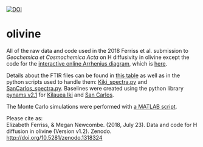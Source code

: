 [![DOI](https://zenodo.org/badge/DOI/10.5281/zenodo.1318324.svg)](https://doi.org/10.5281/zenodo.1318324)

# olivine

All of the raw data and code used in the 2018 Ferriss et al. submission to *Geochemica et Cosmochemica Acta* on H diffusivity in olivine except the code for the [interactive online Arrhenius diagram](https://arrheniusdiagram.herokuapp.com/arrheniusdiagram), which is [here](https://github.com/EFerriss/arrheniusdiagram/).

Details about the FTIR files can be found in [this table](https://github.com/EFerriss/olivine/blob/master/olivine/Ferriss_Supplement_astable.csv) as well as in the python scripts used to handle them: [Kiki_spectra.py](https://github.com/EFerriss/olivine/blob/master/olivine/KilaueaIki/Kiki_spectra.py) and [SanCarlos_spectra.py](https://github.com/EFerriss/olivine/blob/master/olivine/SanCarlos/SanCarlos_spectra.py). Baselines were created using the python library [pynams v2.1](https://zenodo.org/record/1319766) for [Kilauea Iki](https://github.com/EFerriss/olivine/blob/master/olivine/KilaueaIki/Kiki_baselines.py) and [San Carlos](https://github.com/EFerriss/olivine/blob/master/olivine/SanCarlos/SanCarlos_baselines.py). 

The Monte Carlo simulations were performed with [a MATLAB script](https://github.com/EFerriss/olivine/blob/master/olivine/monte_carlo/olivine_degassing_MCfit_script.m).

Please cite as:  
Elizabeth Ferriss, & Megan Newcombe. (2018, July 23). Data and code for H diffusion in olivine (Version v1.2). Zenodo. http://doi.org/10.5281/zenodo.1318324
